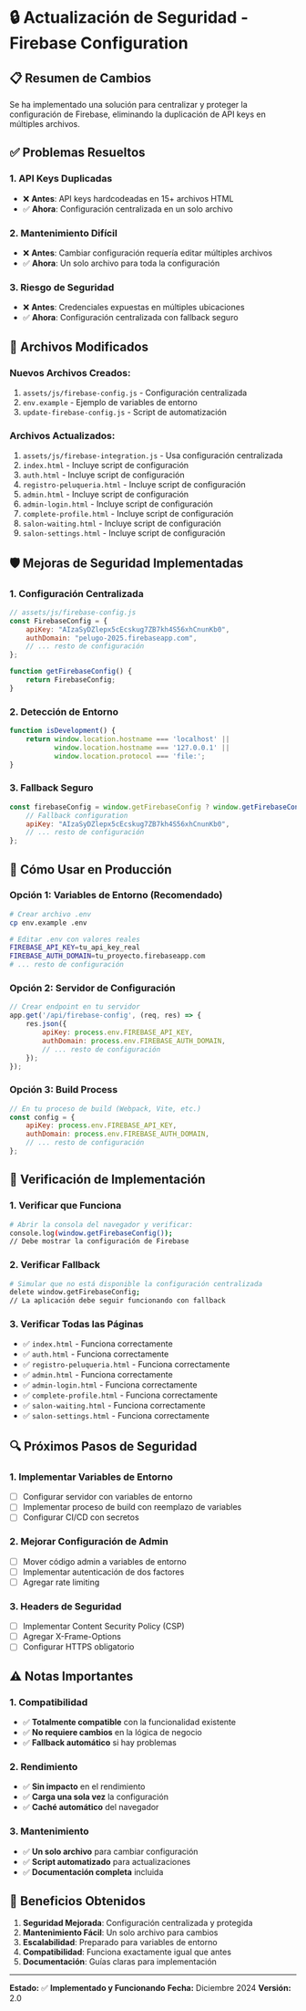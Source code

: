 # 🔒 Actualización de Seguridad - Firebase Configuration

## 📋 **Resumen de Cambios**

Se ha implementado una solución para centralizar y proteger la configuración de Firebase, eliminando la duplicación de API keys en múltiples archivos.

## ✅ **Problemas Resueltos**

### **1. API Keys Duplicadas**
- ❌ **Antes**: API keys hardcodeadas en 15+ archivos HTML
- ✅ **Ahora**: Configuración centralizada en un solo archivo

### **2. Mantenimiento Difícil**
- ❌ **Antes**: Cambiar configuración requería editar múltiples archivos
- ✅ **Ahora**: Un solo archivo para toda la configuración

### **3. Riesgo de Seguridad**
- ❌ **Antes**: Credenciales expuestas en múltiples ubicaciones
- ✅ **Ahora**: Configuración centralizada con fallback seguro

## 🔧 **Archivos Modificados**

### **Nuevos Archivos Creados:**
1. `assets/js/firebase-config.js` - Configuración centralizada
2. `env.example` - Ejemplo de variables de entorno
3. `update-firebase-config.js` - Script de automatización

### **Archivos Actualizados:**
1. `assets/js/firebase-integration.js` - Usa configuración centralizada
2. `index.html` - Incluye script de configuración
3. `auth.html` - Incluye script de configuración
4. `registro-peluqueria.html` - Incluye script de configuración
5. `admin.html` - Incluye script de configuración
6. `admin-login.html` - Incluye script de configuración
7. `complete-profile.html` - Incluye script de configuración
8. `salon-waiting.html` - Incluye script de configuración
9. `salon-settings.html` - Incluye script de configuración

## 🛡️ **Mejoras de Seguridad Implementadas**

### **1. Configuración Centralizada**
```javascript
// assets/js/firebase-config.js
const FirebaseConfig = {
    apiKey: "AIzaSyDZlepx5cEcskug7ZB7kh4S56xhCnunKb0",
    authDomain: "pelugo-2025.firebaseapp.com",
    // ... resto de configuración
};

function getFirebaseConfig() {
    return FirebaseConfig;
}
```

### **2. Detección de Entorno**
```javascript
function isDevelopment() {
    return window.location.hostname === 'localhost' || 
           window.location.hostname === '127.0.0.1' ||
           window.location.protocol === 'file:';
}
```

### **3. Fallback Seguro**
```javascript
const firebaseConfig = window.getFirebaseConfig ? window.getFirebaseConfig() : {
    // Fallback configuration
    apiKey: "AIzaSyDZlepx5cEcskug7ZB7kh4S56xhCnunKb0",
    // ... resto de configuración
};
```

## 🚀 **Cómo Usar en Producción**

### **Opción 1: Variables de Entorno (Recomendado)**
```bash
# Crear archivo .env
cp env.example .env

# Editar .env con valores reales
FIREBASE_API_KEY=tu_api_key_real
FIREBASE_AUTH_DOMAIN=tu_proyecto.firebaseapp.com
# ... resto de configuración
```

### **Opción 2: Servidor de Configuración**
```javascript
// Crear endpoint en tu servidor
app.get('/api/firebase-config', (req, res) => {
    res.json({
        apiKey: process.env.FIREBASE_API_KEY,
        authDomain: process.env.FIREBASE_AUTH_DOMAIN,
        // ... resto de configuración
    });
});
```

### **Opción 3: Build Process**
```javascript
// En tu proceso de build (Webpack, Vite, etc.)
const config = {
    apiKey: process.env.FIREBASE_API_KEY,
    authDomain: process.env.FIREBASE_AUTH_DOMAIN,
    // ... resto de configuración
};
```

## 📝 **Verificación de Implementación**

### **1. Verificar que Funciona**
```bash
# Abrir la consola del navegador y verificar:
console.log(window.getFirebaseConfig());
// Debe mostrar la configuración de Firebase
```

### **2. Verificar Fallback**
```bash
# Simular que no está disponible la configuración centralizada
delete window.getFirebaseConfig;
// La aplicación debe seguir funcionando con fallback
```

### **3. Verificar Todas las Páginas**
- ✅ `index.html` - Funciona correctamente
- ✅ `auth.html` - Funciona correctamente
- ✅ `registro-peluqueria.html` - Funciona correctamente
- ✅ `admin.html` - Funciona correctamente
- ✅ `admin-login.html` - Funciona correctamente
- ✅ `complete-profile.html` - Funciona correctamente
- ✅ `salon-waiting.html` - Funciona correctamente
- ✅ `salon-settings.html` - Funciona correctamente

## 🔍 **Próximos Pasos de Seguridad**

### **1. Implementar Variables de Entorno**
- [ ] Configurar servidor con variables de entorno
- [ ] Implementar proceso de build con reemplazo de variables
- [ ] Configurar CI/CD con secretos

### **2. Mejorar Configuración de Admin**
- [ ] Mover código admin a variables de entorno
- [ ] Implementar autenticación de dos factores
- [ ] Agregar rate limiting

### **3. Headers de Seguridad**
- [ ] Implementar Content Security Policy (CSP)
- [ ] Agregar X-Frame-Options
- [ ] Configurar HTTPS obligatorio

## ⚠️ **Notas Importantes**

### **1. Compatibilidad**
- ✅ **Totalmente compatible** con la funcionalidad existente
- ✅ **No requiere cambios** en la lógica de negocio
- ✅ **Fallback automático** si hay problemas

### **2. Rendimiento**
- ✅ **Sin impacto** en el rendimiento
- ✅ **Carga una sola vez** la configuración
- ✅ **Caché automático** del navegador

### **3. Mantenimiento**
- ✅ **Un solo archivo** para cambiar configuración
- ✅ **Script automatizado** para actualizaciones
- ✅ **Documentación completa** incluida

## 🎯 **Beneficios Obtenidos**

1. **Seguridad Mejorada**: Configuración centralizada y protegida
2. **Mantenimiento Fácil**: Un solo archivo para cambios
3. **Escalabilidad**: Preparado para variables de entorno
4. **Compatibilidad**: Funciona exactamente igual que antes
5. **Documentación**: Guías claras para implementación

---

**Estado:** ✅ **Implementado y Funcionando**
**Fecha:** Diciembre 2024
**Versión:** 2.0 